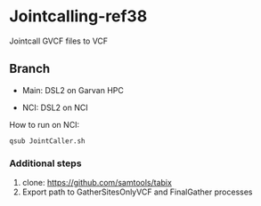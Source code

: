 # Jointcalling-ref38

Jointcall GVCF files to VCF

## Branch

- Main: DSL2 on Garvan HPC

- NCI: DSL2 on NCI

How to run on NCI:
```
qsub JointCaller.sh
```

### Additional steps

1. clone: https://github.com/samtools/tabix
2. Export path to GatherSitesOnlyVCF and FinalGather processes

